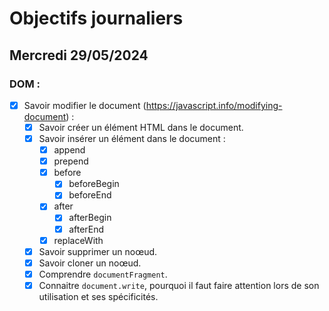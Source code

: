 # Objectifs journaliers

## Mercredi 29/05/2024

### DOM :

- [x] Savoir modifier le document (https://javascript.info/modifying-document) :
  - [x] Savoir créer un élément HTML dans le document.
  - [x] Savoir insérer un élément dans le document :
    - [x] append
    - [x] prepend
    - [x] before
      - [x] beforeBegin
      - [x] beforeEnd
    - [x] after
      - [x] afterBegin
      - [x] afterEnd
    - [x] replaceWith
  - [x] Savoir supprimer un noœud.
  - [x] Savoir cloner un noœud.
  - [x] Comprendre `documentFragment`.
  - [x] Connaitre `document.write`, pourquoi il faut faire attention lors de son utilisation et ses spécificités.